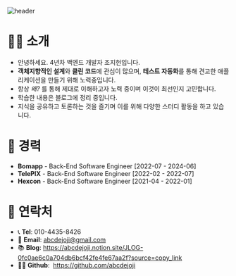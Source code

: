 ![header](https://capsule-render.vercel.app/api?type=transparent&fontColor=00F6FF&height=150&text=Backend%20Developer&fontSize=40)

# 🙇‍♂️ 소개

- 안녕하세요. 4년차 백엔드 개발자 조지헌입니다.
- **객체지향적인 설계**와 **클린 코드**에 관심이 많으며, **테스트 자동화**를 통해 견고한 애플리케이션을 만들기 위해 노력중입니다.
- 항상 _왜?_ 를 통해 제대로 이해하고자 노력 중이며 이것이 최선인지 고민합니다.
- 학습한 내용은 블로그에 정리 중입니다.
- 지식을 공유하고 토론하는 것을 즐기며 이를 위해 다양한 스터디 활동을 하고 있습니다.

# 💼 경력

- **Bomapp** - Back-End Software Engineer \[2022-07 - 2024-06]
- **TelePIX** - Back-End Software Engineer \[2022-02 - 2022-07]
- **Hexcon** - Back-End Software Engineer \[2021-04 - 2022-01]

# 🤝 연락처

- 📞 **Tel**: 010-4435-8426
- 📧 **Email**: abcdejoji@gmail.com
- 📚 **Blog**: https://abcdejoji.notion.site/JLOG-0fc0ae6c0a704db6bcf42fe4fe67aa2f?source=copy_link
- 👨‍💻 **Github**:  https://github.com/abcdejoji
